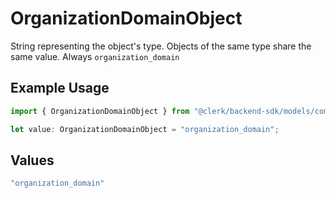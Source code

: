 # OrganizationDomainObject

String representing the object's type. Objects of the same type share the same value. Always `organization_domain`


## Example Usage

```typescript
import { OrganizationDomainObject } from "@clerk/backend-sdk/models/components";

let value: OrganizationDomainObject = "organization_domain";
```

## Values

```typescript
"organization_domain"
```